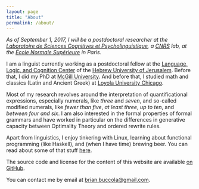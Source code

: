 ```yaml
---
layout: page
title: "About"
permalink: /about/
---
```


*As of September 1, 2017, I will be a postdoctoral researcher at the
[Laboratoire de Sciences Cognitives et Psycholinguistique][lscp], a [CNRS][cnrs]
lab, at the [École Normale Supérieure][ens] in Paris.*

[lscp]: http://www.lscp.net/
[cnrs]: http://www.cnrs.fr/
[ens]: http://www.ens.fr/

I am a linguist currently working as a postdoctoral fellow at the [Language,
Logic, and Cognition Center][llcc] of the [Hebrew University of
Jerusalem][huji]. Before that, I did my PhD at [McGill University][mcgill]. And
before that, I studied math and classics (Latin and Ancient Greek) at [Loyola
University Chicago][luc].

[llcc]: https://scholars.huji.ac.il/llcc
[huji]: https://new.huji.ac.il/
[mcgill]: https://www.mcgill.ca/
[luc]: http://www.luc.edu/

Most of my research revolves around the interpretation of quantificational
expressions, especially numerals, like *three* and *seven*, and so-called
modified numerals, like *fewer than five*, *at least three*, *up to ten*, and
*between four and six*. I am also interested in the formal properties of formal
grammars and have worked in particular on the differences in generative
capacity between Optimality Theory and ordered rewrite rules.

Apart from linguistics, I enjoy tinkering with Linux, learning about functional
programming (like Haskell), and (when I have time) brewing beer. You can read
about some of that stuff [here](/blog/).

The source code and license for the content of this website are available [on
GitHub][repo].

You can contact me by email at [brian.buccola@gmail.com][email].

[me-gh]: https://github.com/brianbuccola
[repo]: https://github.com/brianbuccola/brianbuccola.github.io
[email]: mailto:brian.buccola@gmail.com
